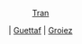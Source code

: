 
<div align="center">
  <a color="red" href="https://github.com/QuocDungTran380"><p>Tran</p></a> | <a href="https://github.com/guettafa">Guettaf</a> | <a href="https://github.com/AchrafGroiez">Groiez</a>  
</div>

